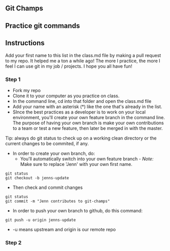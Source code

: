 ## Git Champs
## Practice git commands
## Instructions
Add your first name to this list in the class.md file by making a pull request to my repo. It helped me a ton a while ago! The more I practice, the more I feel I can use git in my job / projects. I hope you all have fun! 

### Step 1
- Fork my repo
- Clone it to your computer as you practice on class.
- In the command line, cd into that folder and open the class.md file
- Add your name with an asterisk (*) like the one that's already in the list.
- SInce the best practices as a developer is to work on your local environment, you'll create your own feature branch in the command line. The purpose of having your own branch is make your own contributions to a team or test a new feature, then later be merged in with the master.

Tip: always do git status to check up on a working clean directory or the current changes to be commited, if any.

- In order to create your own branch, do:
    - You'll automatically switch into your own feature branch - *Note:* Make sure to replace 'Jenn' with your own first name.
```
git status
git checkout -b jenns-update
```
- Then check and commit changes
```
git status
git commit -m "Jenn contributes to git-champs"
```

- In order to push your own branch to github, do this command:

```
git push -u origin jenns-update
```
- -u means upstream and origin is our remote repo



### Step 2





